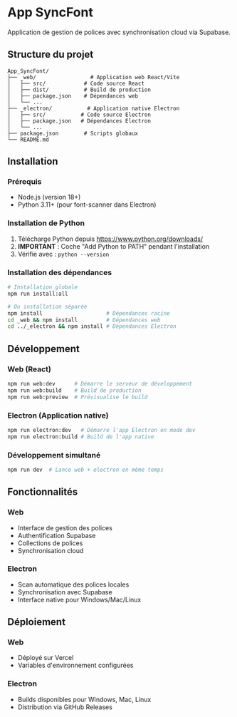 # App SyncFont

Application de gestion de polices avec synchronisation cloud via Supabase.

## Structure du projet

```
App_SyncFont/
├── _web/                 # Application web React/Vite
│   ├── src/            # Code source React
│   ├── dist/           # Build de production
│   ├── package.json    # Dépendances web
│   └── ...
├── _electron/           # Application native Electron
│   ├── src/           # Code source Electron
│   ├── package.json   # Dépendances Electron
│   └── ...
├── package.json        # Scripts globaux
└── README.md
```

## Installation

### Prérequis
- Node.js (version 18+)
- Python 3.11+ (pour font-scanner dans Electron)

### Installation de Python
1. Télécharge Python depuis https://www.python.org/downloads/
2. **IMPORTANT** : Coche "Add Python to PATH" pendant l'installation
3. Vérifie avec : `python --version`

### Installation des dépendances
```bash
# Installation globale
npm run install:all

# Ou installation séparée
npm install                    # Dépendances racine
cd _web && npm install         # Dépendances web
cd ../_electron && npm install # Dépendances Electron
```

## Développement

### Web (React)
```bash
npm run web:dev      # Démarre le serveur de développement
npm run web:build    # Build de production
npm run web:preview  # Prévisualise le build
```

### Electron (Application native)
```bash
npm run electron:dev   # Démarre l'app Electron en mode dev
npm run electron:build # Build de l'app native
```

### Développement simultané
```bash
npm run dev  # Lance web + electron en même temps
```

## Fonctionnalités

### Web
- Interface de gestion des polices
- Authentification Supabase
- Collections de polices
- Synchronisation cloud

### Electron
- Scan automatique des polices locales
- Synchronisation avec Supabase
- Interface native pour Windows/Mac/Linux

## Déploiement

### Web
- Déployé sur Vercel
- Variables d'environnement configurées

### Electron
- Builds disponibles pour Windows, Mac, Linux
- Distribution via GitHub Releases 